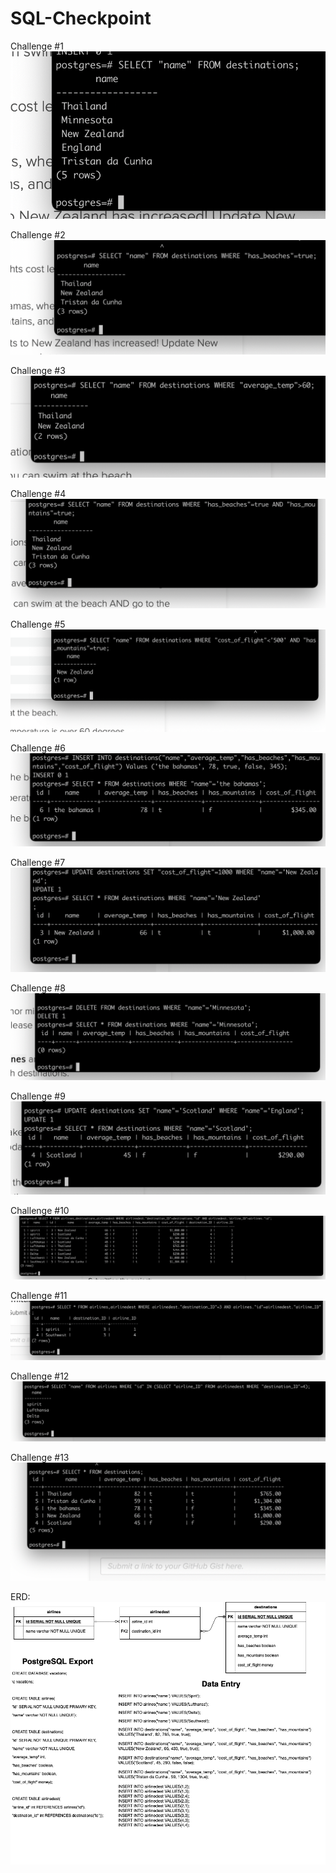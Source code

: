 # SQL-Checkpoint

Challenge #1
![Challenge #1](./ScreenShots/1.png)

Challenge #2
![Challenge #2](./ScreenShots/2.png)

Challenge #3
![Challenge #3](./ScreenShots/3.png)

Challenge #4
![Challenge #4](./ScreenShots/4.png)

Challenge #5
![Challenge #5](./ScreenShots/5.png)

Challenge #6
![Challenge #6](./ScreenShots/6.png)

Challenge #7
![Challenge #7](./ScreenShots/7.png)

Challenge #8
![Challenge #8](./ScreenShots/8.png)

Challenge #9
![Challenge #9](./ScreenShots/9.png)

Challenge #10
![Challenge #10](./ScreenShots/10.png)

Challenge #11
![Challenge #11](./ScreenShots/11.png)

Challenge #12
![Challenge #12](./ScreenShots/12.png)

Challenge #13
![Challenge #13](./ScreenShots/13.png)






ERD:
![Challenge #13](./CheckpointERD.png)